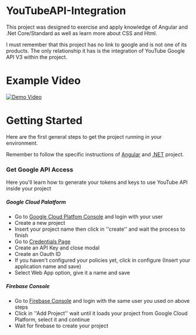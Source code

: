 # YouTubeAPI-Integration

This project was designed to exercise and apply knowledge of Angular and .Net Core/Standard as well as learn more about CSS and Html.

I must remember that this project has no link to google and is not one of its products. The only relationship it has is the integration of YouTube Google API V3 within the project.

# Example Video

[![Demo Video](http://img.youtube.com/vi/53r9WDDpCdQ/0.jpg)](http://www.youtube.com/watch?v=53r9WDDpCdQ "Quick Demo Video: YouTube API Integration")

# Getting Started


Here are the first general steps to get the project running in your environment.

Remember to follow the specific instructions of [Angular]() and [.NET]() project.

### Get Google API Access

Here you'll learn how to generate your tokens and keys to use YouTube API inside your project

##### Google Cloud Palatform
- Go to [Google Cloud Platfom Console](https://console.cloud.google.com/) and login with your user
- Create a new project
- Insert your project name then click in ''create'' and wait the process to finish
- Go to [Credentials Page](https://developers.google.com/youtube/registering_an_application)
- Create an API Key and close modal
- Create an Oauth ID
- If you haven't configured your policies yet, click in configure (Insert your application name and save)
- Select Web App option, give it a name and save
 
 ##### Firebase Console
 
 - Go to [Firebase Console](https://console.firebase.google.com) and login with the same user you used on above steps
 - Click in ''Add Project'' wait until it loads your project from Google Cloud Platform, select it and continue
 - Wait for firebase to create your project
